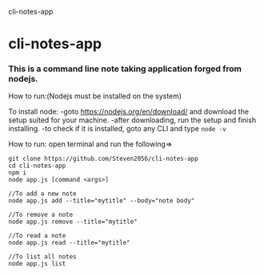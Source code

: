 cli-notes-app
# cli-notes-app

### This is a command line note taking application forged from nodejs.
How to run:(Nodejs must be installed on the system)

To install node:
-goto https://nodejs.org/en/download/ and download the setup suited for your machine.
-after downloading, run the setup and finish installing.
-to check if it is installed, goto any CLI and type ```node -v```

How to run: open terminal and run the following=>

```
git clone https://github.com/Steven2056/cli-notes-app
cd cli-notes-app
npm i
node app.js [command <args>]

//To add a new note
node app.js add --title="mytitle" --body="note body"

//To remove a note
node app.js remove --title="mytitle"

//To read a note
node app.js read --title="mytitle"

//To list all notes
node app.js list
```
